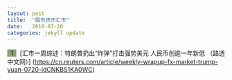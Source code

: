 ```yaml
---
layout: post
title:  "股市债市汇市"
date:   2018-07-20
categories: jekyll update
---
```


<span style="background-color: #8ba06f">&nbsp;&nbsp;1&nbsp;&nbsp;</span>&nbsp; 
[汇市一周综述：特朗普扔出“炸弹”打击强势美元 人民币创逾一年新低 （路透中文网）]
(https://cn.reuters.com/article/weekly-wrapup-fx-market-trump-yuan-0720-idCNKBS1KA0WC)
